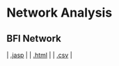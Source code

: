 #  Network Analysis 



## BFI Network 
 | [.jasp](https://github.com/jasp-stats/jasp-data-library/raw/main/BFI%20Network/BFI%20Network.jasp) | | [.html](https://htmlpreview.github.io/?https://github.com/jasp-stats/jasp-data-library/blob/main/BFI%20Network/BFI_Network.html) | | [.csv](https://raw.githubusercontent.com/jasp-stats/jasp-data-library/main/BFI%20Network/BFI%20Network.csv) |